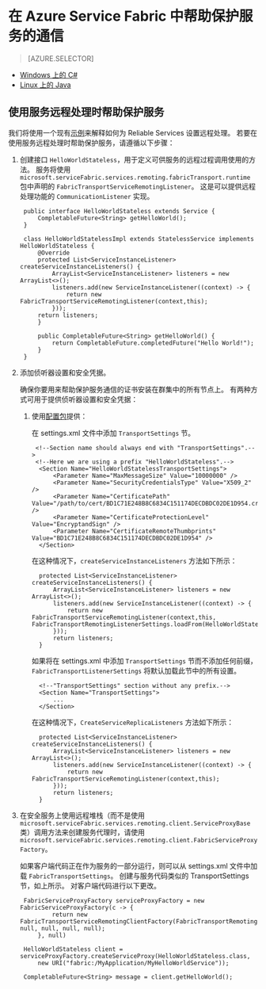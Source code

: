 <properties
    pageTitle="在 Azure Service Fabric 中帮助保护服务的通信 | Azure"
    description="概述如何帮助保护在 Azure Service Fabric 群集中运行的 Reliable Services 的通信。"
    services="service-fabric"
    documentationcenter="java"
    author="PavanKunapareddyMSFT"
    manager="timlt" />
<tags
    ms.assetid=""
    ms.service="service-fabric"
    ms.devlang="java"
    ms.topic="article"
    ms.tgt_pltfrm="na"
    ms.workload="required"
    ms.date="03/09/2017"
    wacn.date="05/15/2017"
    ms.author="pakunapa"
    ms.translationtype="Human Translation"
    ms.sourcegitcommit="457fc748a9a2d66d7a2906b988e127b09ee11e18"
    ms.openlocfilehash="e33d62ec8570780dac5e5e3831c78f27e94bb3cb"
    ms.contentlocale="zh-cn"
    ms.lasthandoff="05/05/2017" />

# <a name="help-secure-communication-for-services-in-azure-service-fabric"></a>在 Azure Service Fabric 中帮助保护服务的通信
> [AZURE.SELECTOR]
- [Windows 上的 C#](/documentation/articles/service-fabric-reliable-services-secure-communication/)
- [Linux 上的 Java](/documentation/articles/service-fabric-reliable-services-secure-communication-java/)

## <a name="help-secure-a-service-when-youre-using-service-remoting"></a>使用服务远程处理时帮助保护服务
我们将使用一个现有[示例](/documentation/articles/service-fabric-reliable-services-communication-remoting-java/)来解释如何为 Reliable Services 设置远程处理。 若要在使用服务远程处理时帮助保护服务，请遵循以下步骤：

1. 创建接口 `HelloWorldStateless`，用于定义可供服务的远程过程调用使用的方法。 服务将使用 `microsoft.serviceFabric.services.remoting.fabricTransport.runtime` 包中声明的 `FabricTransportServiceRemotingListener`。 这是可以提供远程处理功能的 `CommunicationListener` 实现。

        public interface HelloWorldStateless extends Service {
            CompletableFuture<String> getHelloWorld();
        }

        class HelloWorldStatelessImpl extends StatelessService implements HelloWorldStateless {
            @Override
            protected List<ServiceInstanceListener> createServiceInstanceListeners() {
                ArrayList<ServiceInstanceListener> listeners = new ArrayList<>();
                listeners.add(new ServiceInstanceListener((context) -> {
                    return new FabricTransportServiceRemotingListener(context,this);
                }));
            return listeners;
            }

            public CompletableFuture<String> getHelloWorld() {
                return CompletableFuture.completedFuture("Hello World!");
            }
        }

2. 添加侦听器设置和安全凭据。

    确保你要用来帮助保护服务通信的证书安装在群集中的所有节点上。 有两种方式可用于提供侦听器设置和安全凭据：

   1. 使用[配置包](/documentation/articles/service-fabric-application-model/)提供：

       在 settings.xml 文件中添加 `TransportSettings` 节。

           <!--Section name should always end with "TransportSettings".-->
           <!--Here we are using a prefix "HelloWorldStateless".-->
            <Section Name="HelloWorldStatelessTransportSettings">
                <Parameter Name="MaxMessageSize" Value="10000000" />
                <Parameter Name="SecurityCredentialsType" Value="X509_2" />
                <Parameter Name="CertificatePath" Value="/path/to/cert/BD1C71E248B8C6834C151174DECDBDC02DE1D954.crt" />
                <Parameter Name="CertificateProtectionLevel" Value="EncryptandSign" />
                <Parameter Name="CertificateRemoteThumbprints" Value="BD1C71E248B8C6834C151174DECDBDC02DE1D954" />
            </Section>


       在这种情况下，`createServiceInstanceListeners` 方法如下所示：

            protected List<ServiceInstanceListener> createServiceInstanceListeners() {
                ArrayList<ServiceInstanceListener> listeners = new ArrayList<>();
                listeners.add(new ServiceInstanceListener((context) -> {
                    return new FabricTransportServiceRemotingListener(context,this, FabricTransportRemotingListenerSettings.loadFrom(HelloWorldStatelessTransportSettings));
                }));
                return listeners;
            }

        如果将在 settings.xml 中添加 `TransportSettings` 节而不添加任何前缀，`FabricTransportListenerSettings` 将默认加载此节中的所有设置。

            <!--"TransportSettings" section without any prefix.-->
            <Section Name="TransportSettings">
                ...
            </Section>

        在这种情况下，`CreateServiceReplicaListeners` 方法如下所示：

            protected List<ServiceInstanceListener> createServiceInstanceListeners() {
                ArrayList<ServiceInstanceListener> listeners = new ArrayList<>();
                listeners.add(new ServiceInstanceListener((context) -> {
                    return new FabricTransportServiceRemotingListener(context,this);
                }));
                return listeners;
            }

3. 在安全服务上使用远程堆栈（而不是使用 `microsoft.serviceFabric.services.remoting.client.ServiceProxyBase` 类）调用方法来创建服务代理时，请使用 `microsoft.serviceFabric.services.remoting.client.FabricServiceProxyFactory`。

    如果客户端代码正在作为服务的一部分运行，则可以从 settings.xml 文件中加载 `FabricTransportSettings`。 创建与服务代码类似的 TransportSettings 节，如上所示。 对客户端代码进行以下更改。

        FabricServiceProxyFactory serviceProxyFactory = new FabricServiceProxyFactory(c -> {
                return new FabricTransportServiceRemotingClientFactory(FabricTransportRemotingSettings.loadFrom("TransportPrefixTransportSettings"), null, null, null, null);
            }, null)

        HelloWorldStateless client = serviceProxyFactory.createServiceProxy(HelloWorldStateless.class,
            new URI("fabric:/MyApplication/MyHelloWorldService"));

        CompletableFuture<String> message = client.getHelloWorld();